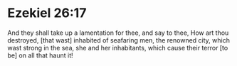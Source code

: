 # Ezekiel 26:17

And they shall take up a lamentation for thee, and say to thee, How art thou destroyed, [that wast] inhabited of seafaring men, the renowned city, which wast strong in the sea, she and her inhabitants, which cause their terror [to be] on all that haunt it!